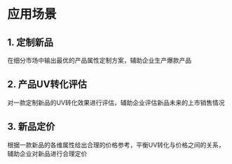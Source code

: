 # 应用场景

## 1. 定制新品
在细分市场中输出最优的产品属性定制方案，辅助企业生产爆款产品
## 2. 产品UV转化评估
对一款定制新品的UV转化效果进行评估，辅助企业评估新品未来的上市销售情况
## 3. 新品定价
根据一款新品的各维属性给出合理的价格参考，平衡UV转化与价格之间的关系，辅助企业对新品进行合理定价